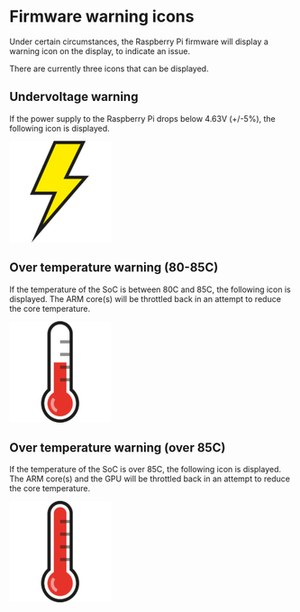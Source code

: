 # Firmware warning icons

Under certain circumstances, the Raspberry Pi firmware will display a warning icon on the display, to indicate an issue.

There are currently three icons that can be displayed.

## Undervoltage warning

If the power supply to the Raspberry Pi drops below 4.63V (+/-5%), the following icon is displayed.

![Under Voltage](images/under_volt.png)

## Over temperature warning (80-85C)

If the temperature of the SoC is between 80C and 85C, the following icon is displayed. The ARM core(s) will be throttled back in an attempt to reduce the core temperature.

![Over Temperature (80-85C)](images/over_temperature_80_85.png)

## Over temperature warning (over 85C)

If the temperature of the SoC is over 85C, the following icon is displayed. The ARM core(s) and the GPU will be throttled back in an attempt to reduce the core temperature.

![Over Temperature (85C+)](images/over_temperature_85.png)
